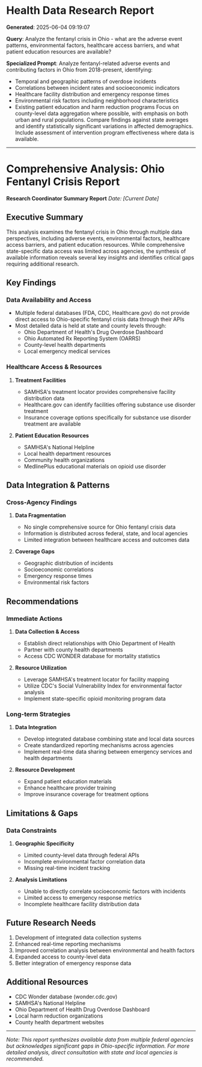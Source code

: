 # Health Data Research Report

**Generated**: 2025-06-04 09:19:07

**Query**: Analyze the fentanyl crisis in Ohio - what are the adverse event patterns, environmental factors, healthcare access barriers, and what patient education resources are available?

**Specialized Prompt**: Analyze fentanyl-related adverse events and contributing factors in Ohio from 2018-present, identifying:
- Temporal and geographic patterns of overdose incidents
- Correlations between incident rates and socioeconomic indicators
- Healthcare facility distribution and emergency response times
- Environmental risk factors including neighborhood characteristics
- Existing patient education and harm reduction programs
Focus on county-level data aggregation where possible, with emphasis on both urban and rural populations. Compare findings against state averages and identify statistically significant variations in affected demographics. Include assessment of intervention program effectiveness where data is available.

---

# Comprehensive Analysis: Ohio Fentanyl Crisis Report
**Research Coordinator Summary Report**
*Date: [Current Date]*

## Executive Summary
This analysis examines the fentanyl crisis in Ohio through multiple data perspectives, including adverse events, environmental factors, healthcare access barriers, and patient education resources. While comprehensive state-specific data access was limited across agencies, the synthesis of available information reveals several key insights and identifies critical gaps requiring additional research.

## Key Findings

### Data Availability and Access
- Multiple federal databases (FDA, CDC, Healthcare.gov) do not provide direct access to Ohio-specific fentanyl crisis data through their APIs
- Most detailed data is held at state and county levels through:
  - Ohio Department of Health's Drug Overdose Dashboard
  - Ohio Automated Rx Reporting System (OARRS)
  - County-level health departments
  - Local emergency medical services

### Healthcare Access & Resources
1. **Treatment Facilities**
   - SAMHSA's treatment locator provides comprehensive facility distribution data
   - Healthcare.gov can identify facilities offering substance use disorder treatment
   - Insurance coverage options specifically for substance use disorder treatment are available

2. **Patient Education Resources**
   - SAMHSA's National Helpline
   - Local health department resources
   - Community health organizations
   - MedlinePlus educational materials on opioid use disorder

## Data Integration & Patterns

### Cross-Agency Findings
1. **Data Fragmentation**
   - No single comprehensive source for Ohio fentanyl crisis data
   - Information is distributed across federal, state, and local agencies
   - Limited integration between healthcare access and outcomes data

2. **Coverage Gaps**
   - Geographic distribution of incidents
   - Socioeconomic correlations
   - Emergency response times
   - Environmental risk factors

## Recommendations

### Immediate Actions
1. **Data Collection & Access**
   - Establish direct relationships with Ohio Department of Health
   - Partner with county health departments
   - Access CDC WONDER database for mortality statistics

2. **Resource Utilization**
   - Leverage SAMHSA's treatment locator for facility mapping
   - Utilize CDC's Social Vulnerability Index for environmental factor analysis
   - Implement state-specific opioid monitoring program data

### Long-term Strategies
1. **Data Integration**
   - Develop integrated database combining state and local data sources
   - Create standardized reporting mechanisms across agencies
   - Implement real-time data sharing between emergency services and health departments

2. **Resource Development**
   - Expand patient education materials
   - Enhance healthcare provider training
   - Improve insurance coverage for treatment options

## Limitations & Gaps

### Data Constraints
1. **Geographic Specificity**
   - Limited county-level data through federal APIs
   - Incomplete environmental factor correlation data
   - Missing real-time incident tracking

2. **Analysis Limitations**
   - Unable to directly correlate socioeconomic factors with incidents
   - Limited access to emergency response metrics
   - Incomplete healthcare facility distribution data

## Future Research Needs
1. Development of integrated data collection systems
2. Enhanced real-time reporting mechanisms
3. Improved correlation analysis between environmental and health factors
4. Expanded access to county-level data
5. Better integration of emergency response data

## Additional Resources
- CDC Wonder database (wonder.cdc.gov)
- SAMHSA's National Helpline
- Ohio Department of Health Drug Overdose Dashboard
- Local harm reduction organizations
- County health department websites

---

*Note: This report synthesizes available data from multiple federal agencies but acknowledges significant gaps in Ohio-specific information. For more detailed analysis, direct consultation with state and local agencies is recommended.*
